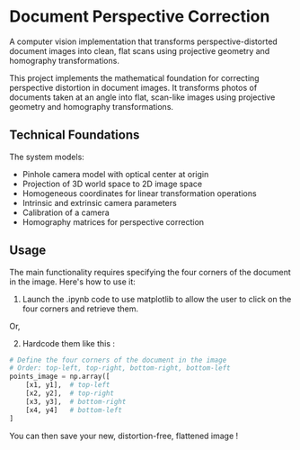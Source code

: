 # Document Perspective Correction
A computer vision implementation that transforms perspective-distorted document images into clean, flat scans using projective geometry and homography transformations.

This project implements the mathematical foundation for correcting perspective distortion in document images. It transforms photos of documents taken at an angle into flat, scan-like images using projective geometry and homography transformations.

## Technical Foundations

The system models:
- Pinhole camera model with optical center at origin
- Projection of 3D world space to 2D image space  
- Homogeneous coordinates for linear transformation operations
- Intrinsic and extrinsic camera parameters
- Calibration of a camera
- Homography matrices for perspective correction

## Usage

The main functionality requires specifying the four corners of the document in the image. Here's how to use it:
1. Launch the .ipynb code to use matplotlib to allow the user to click on the four corners and retrieve them.

Or,

2. Hardcode them like this :
```python
# Define the four corners of the document in the image
# Order: top-left, top-right, bottom-right, bottom-left
points_image = np.array([
    [x1, y1],  # top-left
    [x2, y2],  # top-right  
    [x3, y3],  # bottom-right
    [x4, y4]   # bottom-left
]
```

You can then save your new, distortion-free, flattened image !
